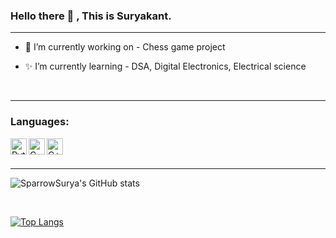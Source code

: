 ### Hello there 👋 , This is Suryakant.

---

+ 🌟 I’m currently working on - Chess game project

+ ✨ I’m currently learning - DSA, Digital Electronics, Electrical science

<br/>

<!--
### Connect with me:
Coming Soon
<br/>
--->

---

### Languages: 

<img align="left" alt="Python" width="26px" src="https://upload.wikimedia.org/wikipedia/commons/thumb/c/c3/Python-logo-notext.svg/110px-Python-logo-notext.svg.png" />


<img align="left" alt="C" width="26px" src="https://upload.wikimedia.org/wikipedia/commons/thumb/1/18/C_Programming_Language.svg/695px-C_Programming_Language.svg.png" />

<img align="left" alt="C++" width="26px" src="https://upload.wikimedia.org/wikipedia/commons/thumb/1/18/ISO_C%2B%2B_Logo.svg/1822px-ISO_C%2B%2B_Logo.svg.png" />

<br/>
<br/>

---

![SparrowSurya's GitHub stats](https://github-readme-stats.vercel.app/api?username=SparrowSurya&show_icons=true&theme=tokyonight)

<br />

[![Top Langs](https://github-readme-stats.vercel.app/api/top-langs/?username=SparrowSurya&layout=compact)](https://github.com/SparrowSurya/github-readme-stats)

<!--
**SparrowSurya/SparrowSurya** is a ✨ _special_ ✨ repository because its `README.md` (this file) appears on your GitHub profile.

Here are some ideas to get you started:

- 🔭 I’m currently working on ...
- 🌱 I’m currently learning ...
- 👯 I’m looking to collaborate on ...
- 🤔 I’m looking for help with ...
- 💬 Ask me about ...
- 📫 How to reach me: ...
- 😄 Pronouns: ...
- ⚡ Fun fact: ...
-->
